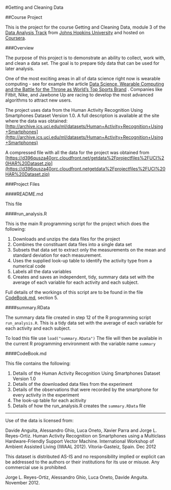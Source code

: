 #Getting and Cleaning Data

##Course Project

This is the project for the course Getting and Cleaning Data, module 3 of the [Data Analysis Track](https://www.coursera.org/specializations/jhudatascience/1) from [Johns Hopkins University](https://www.jhu.edu/) and hosted on [Coursera](https://www.coursera.org/).

###Overview

The purpose of this project is to demonstrate an ability to collect, work with, and clean a data set. The goal is to prepare tidy data that can be used for later analysis. 

One of the most exciting areas in all of data science right now is wearable computing - see for example the article [Data Science, Wearable Computing and the Battle for the Throne as World’s Top Sports Brand](http://www.insideactivitytracking.com/data-science-activity-tracking-and-the-battle-for-the-worlds-top-sports-brand/) . Companies like Fitbit, Nike, and Jawbone Up are racing to develop the most advanced algorithms to attract new users.

The project uses data from the Human Activity Recognition Using Smartphones Dataset Version 1.0. A full description is available at the site where the data was obtained: [http://archive.ics.uci.edu/ml/datasets/Human+Activity+Recognition+Using+Smartphones](http://archive.ics.uci.edu/ml/datasets/Human+Activity+Recognition+Using+Smartphones)

 A compressed file with all the data for the project was obtained from [https://d396qusza40orc.cloudfront.net/getdata%2Fprojectfiles%2FUCI%20HAR%20Dataset.zip](https://d396qusza40orc.cloudfront.netgetdata%2Fprojectfiles%2FUCI%20HAR%20Dataset.zip)

###Project Files

####README.md

This file

####run_analysis.R

This is the main R programming script for the project which does the following:

1. Downloads and unzips the data files for the project
2. Combines the constituant data files into a single data set
3. Subsets that data set to extract only the measurements on the mean and standard deviation for each measurement.
4. Uses the supplied look-up table to identify the activity type from a numerical code
5. Labels all the data variables
6. Creates and saves an independent, tidy, summary data set with the average of each variable for each activity and each subject.

Full details of the workings of this script are to be found in the file [CodeBook.md](CodeBook.md), section 5.

####summary.RData

The summary data file created in step 12 of the R programming script `run_analysis.R`. This is a tidy data set with the average of each variable for each activity and each subject.

To load this file use `load("summary.RData")` The file will then be available in the current R programming environment with the variable name `summary`

####CodeBook.md

This file contains the following:

1. Details of the Human Activity Recognition Using Smartphones Dataset
Version 1.0
2. Details of the downloaded data files from the experiment
3. Details of the observations that were recorded by the smartphone for every activity in the experiment
4. The look-up table for each acitivity
5. Details of how the run_analysis.R creates the `summary.RData` file

-----------------

Use of the data is licensed from:

Davide Anguita, Alessandro Ghio, Luca Oneto, Xavier Parra and Jorge L. Reyes-Ortiz. Human Activity Recognition on Smartphones using a Multiclass Hardware-Friendly Support Vector Machine. International Workshop of Ambient Assisted Living (IWAAL 2012). Vitoria-Gasteiz, Spain. Dec 2012

This dataset is distributed AS-IS and no responsibility implied or explicit can be addressed to the authors or their institutions for its use or misuse. Any commercial use is prohibited.

Jorge L. Reyes-Ortiz, Alessandro Ghio, Luca Oneto, Davide Anguita. November 2012.
    
